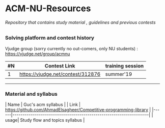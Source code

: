 # ACM-NU-Resources
###### Repository that contains study material , guidelines and previous contests
### Solving platform and contest history
Vjudge group (sorry currently no out-comers, only NU students) :
https://vjudge.net/group/acmnu

| #N | Contest Link                                                   | training session | 
|----|----------------------------------------------------------------|------------------|
|  1 |https://vjudge.net/contest/312876                               |   summer'19      |

-----------------------------------------------------------------------------------------------------------------------------------
### Material and syllabus
| Name | Guc's acm syllabus                                                  | 
| Link | https://github.com/AhmadElsagheer/Competitive-programming-library   |
|------|---------------------------------------------------------------------|
| usage| Study flow and topics syllabus                                      |

